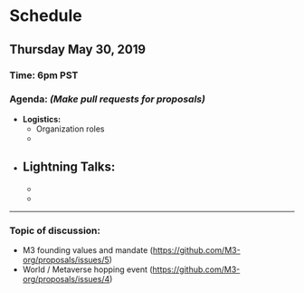 # Schedule

## Thursday May 30, 2019 
### **Time:** 6pm PST

### **Agenda:** *(Make pull requests for proposals)*
 - **Logistics:**
   - Organization roles
   -
 - **Lightning Talks:**
   -
   -
   -  

------------------------------------------

### **Topic of discussion:**

- M3 founding values and mandate (https://github.com/M3-org/proposals/issues/5)
- World / Metaverse hopping event (https://github.com/M3-org/proposals/issues/4)
